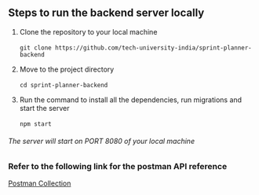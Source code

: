 ## Steps to run the backend server locally

1. Clone the repository to your local machine<br /><br />
   `git clone https://github.com/tech-university-india/sprint-planner-backend`

2. Move to the project directory <br /><br />
   `cd sprint-planner-backend`

3. Run the command to install all the dependencies, run migrations and start the server<br /><br />
   `npm start`

###### The server will start on PORT 8080 of your local machine

### Refer to the following link for the postman API reference

<a name="Postman Reference" href="https://api.postman.com/collections/11754479-8e0e21eb-8162-47db-ba02-3f7950ea47ec?access_key=PMAT-01GVD64RDRQWSHHQM1NXBVYBGH">
Postman Collection
</a>
